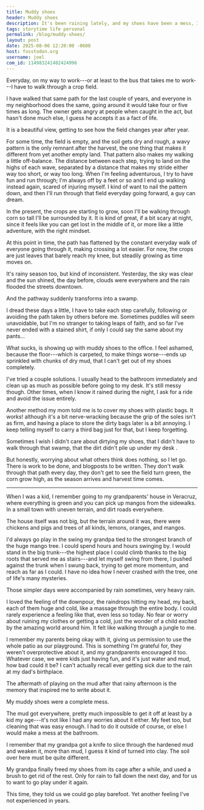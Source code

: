 ```yaml
---
title: Muddy shoes
header: Muddy shoes
description: It's been raining lately, and my shoes have been a mess, I remember times when I didn't worry much about it.
tags: storytime life personal
permalink: /blog/muddy-shoes/
layout: post
date: 2025-08-06 12:20:00 -0600
host: fosstodon.org
username: joel
com_id: 114983241402424996
---
```


Everyday, on my way to work---or at least to the bus that takes me to work---I have to walk through a crop field.

I have walked that same path for the last couple of years, and everyone in my neighborhood does the same, going around it would take four or five times as long. The owner gets angry at people when caught in the act, but hasn't done much else, I guess he accepts it as a fact of life.

It is a beautiful view, getting to see how the field changes year after year. 

For some time, the field is empty, and the soil gets dry and rough, a wavy pattern is the only remnant after the harvest, the one thing that makes it different from yet another empty land. That pattern also makes my walking a little off-balance. The distance between each step, trying to land on the highs of each wave, separated by a distance that makes my stride either way too short, or way too long. When I'm feeling adventurous, I try to have fun and run through; I'm always off by a feet or so and I end up walking instead again, scared of injuring myself. I kind of want to nail the pattern down, and then I'll run through that field everyday going forward, a guy can dream.

In the present, the crops are starting to grow, soon I'll be walking through corn so tall I'll be surrounded by it. It is kind of great, if a bit scary at night, since it feels like you can get lost in the middle of it, or more like a little adventure, with the right mindset.

At this point in time, the path has flattened by the constant everyday walk of everyone going through it, making crossing a lot easier. For now, the crops are just leaves that barely reach my knee, but steadily growing as time moves on.

It's rainy season too, but kind of inconsistent. Yesterday, the sky was clear and the sun shined, the day before, clouds were everywhere and the rain flooded the streets downtown.

And the pathway suddenly transforms into a swamp.

I dread these days a little, I have to take each step carefully, following or avoiding the path taken by others before me. Sometimes puddles will seem unavoidable, but I'm no stranger to taking leaps of faith, and so far I've never ended with a stained shirt, if only I could say the same about my pants...

What sucks, is showing up with muddy shoes to the office. I feel ashamed, because the floor---which is carpeted, to make things worse---ends up sprinkled with chunks of dry mud, that I can't get out of my shoes completely.

I've tried a couple solutions. I usually head to the bathroom immediately and clean up as much as possible before going to my desk. It's still messy though. Other times, when I know it rained during the night, I ask for a ride and avoid the issue entirely.

Another method my mom told me is to cover my shoes with plastic bags. It works! although it's a bit nerve-wracking because the grip of the soles isn't as firm, and having a place to store the dirty bags later is a bit annoying. I keep telling myself to carry a third bag just for that, but I keep forgetting.

Sometimes I wish I didn't care about dirtying my shoes, that I didn't have to walk through that swamp, that the dirt didn't pile up under my desk . 

But honestly, worrying about what others think does nothing, so I let go. There is work to be done, and blogposts to be written. They don't walk through that path every day, they don't get to see the field turn green, the corn grow high, as the season arrives and harvest time comes.

***

When I was a kid, I remember going to my grandparents' house in Veracruz, where everything is green and you can pick up mangos from the sidewalks. In a small town with uneven terrain, and dirt roads everywhere.

The house itself was not big, but the terrain around it was, there were chickens and pigs and trees of all kinds, lemons, oranges, and mangos.

I'd always go play in the swing my grandpa tied to the strongest branch of the huge mango tree. I could spend hours and hours swinging by. I would stand in the big trunk---the highest place I could climb thanks to the big roots that served me as stairs---and let myself swing from there, I pushed against the trunk when I swung back, trying to get more momentum, and reach as far as I could. I have no idea how I never crashed with the tree, one of life's many mysteries.

Those simpler days were accompanied by rain sometimes, very heavy rain.

I loved the feeling of the downpour, the raindrops hitting my head, my back, each of them huge and cold, like a massage through the entire body. I could rarely experience a feeling like that, even less so today. No fear or worry about ruining my clothes or getting a cold, just the wonder of a child excited by the amazing world around him. It felt like walking through a jungle to me.

I remember my parents being okay with it, giving us permission to use the whole patio as our playground. This is something I'm grateful for, they weren't overprotective about it, and my grandparents encouraged it too. Whatever case, we were kids just having fun, and it's just water and mud, how bad could it be? I can't actually recall ever getting sick due to the rain at my dad's birthplace.

The aftermath of playing on the mud after that rainy afternoon is the memory that inspired me to write about it.

My muddy shoes were a complete mess.

The mud got everywhere, pretty much impossible to get it off at least by a kid my age---it's not like I had any worries about it either. My feet too, but cleaning that was easy enough. I had to do it outside of course, or else I would make a mess at the bathroom.

I remember that my grandpa got a knife to slice through the hardened mud and weaken it, more than mud, I guess it kind of turned into clay. The soil over here must be quite different.

My grandpa finally freed my shoes from its cage after a while, and used a brush to get rid of the rest. Only for rain to fall down the next day, and for us to want to go play under it again.

This time, they told us we could go play barefoot. Yet another feeling I've not experienced in years.
